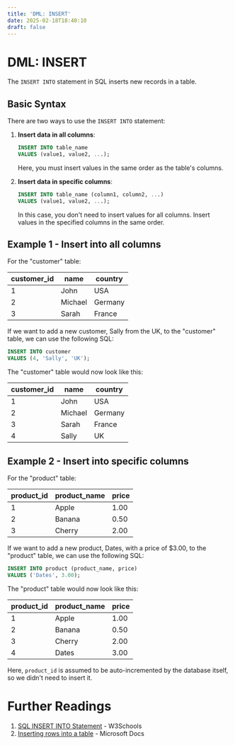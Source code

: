 ```yaml
---
title: 'DML: INSERT'
date: 2025-02-18T18:40:10
draft: false
---
```


# DML: INSERT

The `INSERT INTO` statement in SQL inserts new records in a table.

## Basic Syntax

There are two ways to use the `INSERT INTO` statement:

1. **Insert data in all columns**:

   ```sql
   INSERT INTO table_name
   VALUES (value1, value2, ...);
   ```

   Here, you must insert values in the same order as the table's columns.

2. **Insert data in specific columns**:

   ```sql
   INSERT INTO table_name (column1, column2, ...)
   VALUES (value1, value2, ...);
   ```

   In this case, you don't need to insert values for all columns. Insert values in the specified columns in the same order.

## Example 1 - Insert into all columns

For the "customer" table:

| customer_id | name    | country |
| ----------- | ------- | ------- |
| 1           | John    | USA     |
| 2           | Michael | Germany |
| 3           | Sarah   | France  |

If we want to add a new customer, Sally from the UK, to the "customer" table, we can use the following SQL:

```sql
INSERT INTO customer
VALUES (4, 'Sally', 'UK');
```

The "customer" table would now look like this:

| customer_id | name    | country |
| ----------- | ------- | ------- |
| 1           | John    | USA     |
| 2           | Michael | Germany |
| 3           | Sarah   | France  |
| 4           | Sally   | UK      |

## Example 2 - Insert into specific columns

For the "product" table:

| product_id | product_name | price |
| ---------- | ------------ | ----- |
| 1          | Apple        | 1.00  |
| 2          | Banana       | 0.50  |
| 3          | Cherry       | 2.00  |

If we want to add a new product, Dates, with a price of $3.00, to the "product" table, we can use the following SQL:

```sql
INSERT INTO product (product_name, price)
VALUES ('Dates', 3.00);
```

The "product" table would now look like this:

| product_id | product_name | price |
| ---------- | ------------ | ----- |
| 1          | Apple        | 1.00  |
| 2          | Banana       | 0.50  |
| 3          | Cherry       | 2.00  |
| 4          | Dates        | 3.00  |

Here, `product_id` is assumed to be auto-incremented by the database itself, so we didn't need to insert it.

# Further Readings

1. [SQL INSERT INTO Statement](https://www.w3schools.com/sql/sql_insert.asp) - W3Schools
2. [Inserting rows into a table](https://learn.microsoft.com/en-us/sql/t-sql/statements/insert-transact-sql?view=sql-server-ver15) - Microsoft Docs
